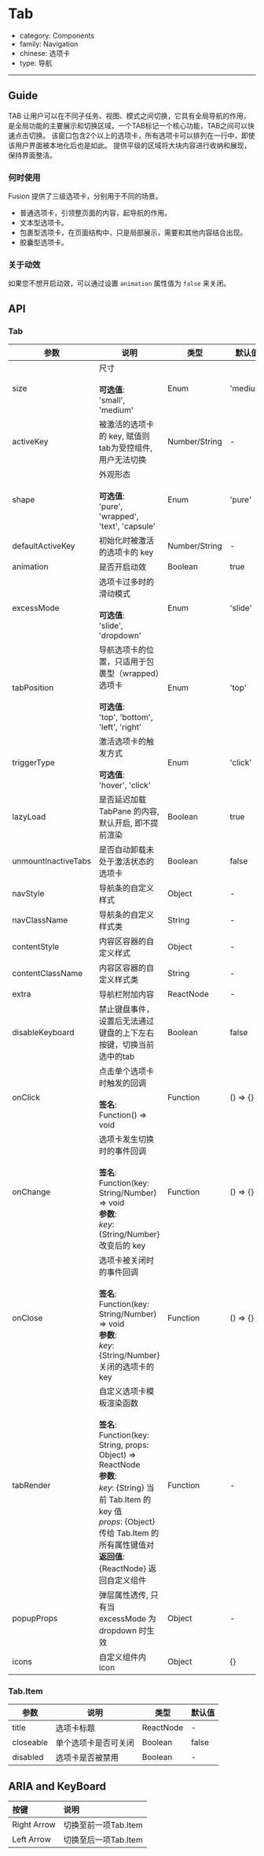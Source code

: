 # Tab

-   category: Components
-   family: Navigation
-   chinese: 选项卡
-   type: 导航

---

## Guide

TAB 让用户可以在不同子任务、视图、模式之间切换，它具有全局导航的作用，
是全局功能的主要展示和切换区域，一个TAB标记一个核心功能，TAB之间可以快速点击切换。
该窗口包含2个以上的选项卡，所有选项卡可以排列在一行中，即使该用户界面被本地化后也是如此。
提供平级的区域将大块内容进行收纳和展现，保持界面整洁。

### 何时使用

Fusion 提供了三级选项卡，分别用于不同的场景。

-   普通选项卡，引领整页面的内容，起导航的作用。
-   文本型选项卡。
-   包裹型选项卡，在页面结构中，只是局部展示，需要和其他内容结合出现。
-   胶囊型选项卡。

### 关于动效

如果您不想开启动效，可以通过设置 `animation` 属性值为 `false` 来关闭。

## API

### Tab

| 参数                  | 说明                                                                                                                                                                                                                  | 类型            | 默认值      |
| ------------------- | ------------------------------------------------------------------------------------------------------------------------------------------------------------------------------------------------------------------- | ------------- | -------- |
| size                | 尺寸<br><br>**可选值**:<br>'small', 'medium'                                                                                                                                                                             | Enum          | 'medium' |
| activeKey           | 被激活的选项卡的 key, 赋值则tab为受控组件, 用户无法切换                                                                                                                                                                                   | Number/String | -        |
| shape               | 外观形态<br><br>**可选值**:<br>'pure', 'wrapped', 'text', 'capsule'                                                                                                                                                        | Enum          | 'pure'   |
| defaultActiveKey    | 初始化时被激活的选项卡的 key                                                                                                                                                                                                    | Number/String | -        |
| animation           | 是否开启动效                                                                                                                                                                                                              | Boolean       | true     |
| excessMode          | 选项卡过多时的滑动模式<br><br>**可选值**:<br>'slide', 'dropdown'                                                                                                                                                                  | Enum          | 'slide'  |
| tabPosition         | 导航选项卡的位置，只适用于包裹型（wrapped）选项卡<br><br>**可选值**:<br>'top', 'bottom', 'left', 'right'                                                                                                                                    | Enum          | 'top'    |
| triggerType         | 激活选项卡的触发方式<br><br>**可选值**:<br>'hover', 'click'                                                                                                                                                                      | Enum          | 'click'  |
| lazyLoad            | 是否延迟加载 TabPane 的内容, 默认开启, 即不提前渲染                                                                                                                                                                                    | Boolean       | true     |
| unmountInactiveTabs | 是否自动卸载未处于激活状态的选项卡                                                                                                                                                                                                   | Boolean       | false    |
| navStyle            | 导航条的自定义样式                                                                                                                                                                                                           | Object        | -        |
| navClassName        | 导航条的自定义样式类                                                                                                                                                                                                          | String        | -        |
| contentStyle        | 内容区容器的自定义样式                                                                                                                                                                                                         | Object        | -        |
| contentClassName    | 内容区容器的自定义样式类                                                                                                                                                                                                        | String        | -        |
| extra               | 导航栏附加内容                                                                                                                                                                                                             | ReactNode     | -        |
| disableKeyboard     | 禁止键盘事件，设置后无法通过键盘的上下左右按键，切换当前选中的tab                                                                                                                                                                                  | Boolean       | false    |
| onClick             | 点击单个选项卡时触发的回调<br><br>**签名**:<br>Function() => void                                                                                                                                                                  | Function      | () => {} |
| onChange            | 选项卡发生切换时的事件回调<br><br>**签名**:<br>Function(key: String/Number) => void<br>**参数**:<br>_key_: {String/Number} 改变后的 key                                                                                                  | Function      | () => {} |
| onClose             | 选项卡被关闭时的事件回调<br><br>**签名**:<br>Function(key: String/Number) => void<br>**参数**:<br>_key_: {String/Number} 关闭的选项卡的 key                                                                                                | Function      | () => {} |
| tabRender           | 自定义选项卡模板渲染函数<br><br>**签名**:<br>Function(key: String, props: Object) => ReactNode<br>**参数**:<br>_key_: {String} 当前 Tab.Item 的 key 值<br>_props_: {Object} 传给 Tab.Item 的所有属性键值对<br>**返回值**:<br>{ReactNode} 返回自定义组件<br> | Function      | -        |
| popupProps          | 弹层属性透传, 只有当 excessMode 为 dropdown 时生效                                                                                                                                                                               | Object        | -        |
| icons               | 自定义组件内 icon                                                                                                                                                                                                         | Object        | {}       |

### Tab.Item

| 参数        | 说明         | 类型        | 默认值   |
| --------- | ---------- | --------- | ----- |
| title     | 选项卡标题      | ReactNode | -     |
| closeable | 单个选项卡是否可关闭 | Boolean   | false |
| disabled  | 选项卡是否被禁用   | Boolean   | -     |

## ARIA and KeyBoard

| 按键          | 说明             |
| :---------- | :------------- |
| Right Arrow | 切换至前一项Tab.Item |
| Left Arrow  | 切换至后一项Tab.Item |
